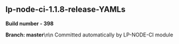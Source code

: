## lp-node-ci-1.1.8-release-YAMLs

**Build number - 398**

**Branch: master**\n\n Committed automatically by LP-NODE-CI module